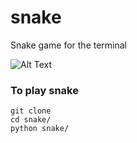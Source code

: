 # snake
Snake game for the terminal

![Alt Text](https://media.giphy.com/media/1wrAIDZ504i4X08u2y/giphy.gif)

### To play snake

```
git clone
cd snake/
python snake/
```


